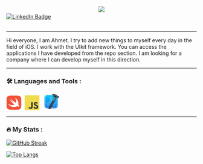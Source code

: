 <div id="header" align="center">
  <img src="https://media.giphy.com/media/M9gbBd9nbDrOTu1Mqx/giphy.gif" width="100"/>
</div>

<div id="badges">
  <a href="your-linkedin-URL">
    <img src="https://img.shields.io/badge/LinkedIn-blue?style=for-the-badge&logo=linkedin&logoColor=white" alt="LinkedIn Badge"/>
  </a>
</div>
<img src="https://komarev.com/ghpvc/?username=your-github-agkurt&style=flat-square&color=blue" alt=""/>

---

Hi everyone, I am Ahmet. I try to add new things to myself every day in the field of iOS. I work with the UIkit framework. You can access the applications I have developed from the repo section. I am looking for a company where I can develop myself in this direction.

---


### :hammer_and_wrench: Languages and Tools :
<div>
<img src="https://github.com/devicons/devicon/blob/master/icons/swift/swift-original.svg" title="Swift" alt="Swift" width="40" height="40"/>&nbsp;
<img src="https://github.com/devicons/devicon/blob/master/icons/javascript/javascript-original.svg" title="JavaScript" alt="Java" width="40" height="40"/>&nbsp;
<img  src="https://github.com/devicons/devicon/blob/master/icons/xcode/xcode-original.svg" title="Xcode" alt="Xcode" width="45" height="45"/> &nbsp;
</div>

---


### :fire: My Stats :

[![GitHub Streak](https://streak-stats.demolab.com/?user=agkurt)](https://git.io/streak-stats)

[![Top Langs](https://github-readme-stats.vercel.app/api/top-langs/?username=agkurt&layout=compact&theme=vision-friendly-dark)](https://github.com/anuraghazra/github-readme-stats)
